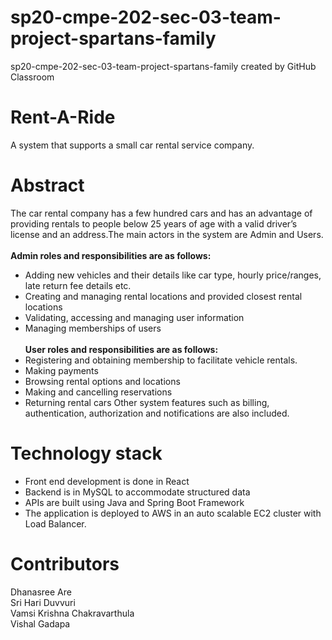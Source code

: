 # sp20-cmpe-202-sec-03-team-project-spartans-family
sp20-cmpe-202-sec-03-team-project-spartans-family created by GitHub Classroom
# Rent-A-Ride
A system that supports a small car rental service company.
# Abstract
The car rental company has a few hundred cars and has an advantage of providing rentals to people below 25 years of age with a valid driver’s license and an address.The main actors in the system are Admin and Users. <br/><br/>
 **Admin roles and responsibilities are as follows:** <br/>
- Adding new vehicles and their details like car type, hourly price/ranges, late return fee details etc.
-	Creating and managing rental locations and provided closest rental locations 
-	Validating, accessing and managing user information
- Managing memberships of users <br/><br/>
**User roles and responsibilities are as follows:** <br/> 
-	Registering and obtaining membership to facilitate vehicle rentals.
-	Making payments
-	Browsing rental options and locations
-	Making and cancelling reservations
-	Returning rental cars
Other system features such as billing, authentication, authorization and notifications are also included. <br/>
# Technology stack
-	Front end development is done in React
-	Backend is in MySQL to accommodate structured data
-	APIs are built using Java and Spring Boot Framework
-	The application is deployed to AWS in an auto scalable EC2 cluster with Load Balancer.

# Contributors
Dhanasree Are <br/>
Sri Hari Duvvuri <br/>
Vamsi Krishna Chakravarthula <br/>
Vishal Gadapa <br/>
